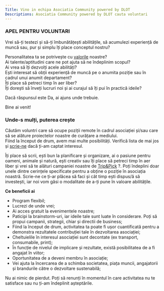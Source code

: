 ```yaml
---
Title: Vino in echipa Asociatia Community powered by DLOT
Descriptions: Asociatia Community powered by DLOT cauta voluntari
---
```


### APEL PENTRU VOLUNTARI

Vrei să-ți testezi și să-ți îmbunătățești abilitățile, să acumulezi experiență de muncă sau, pur și simplu îți place conceptul nostru? 

Personalitatea ta se potrivește cu [valorile](https://asociatiacommunity.ro/) noastre?   
Ai talente/aptitudini care ne pot ajuta să ne îndeplinim scopul?   
Ai vrea să îți dezvolți acele abilități?  
Ești interesat să obții experiență de muncă pe o anumita poziție sau în cadrul unui anumit departament?  
Îți place să petreci timp în aer liber?  
Îți dorești să înveți lucruri noi și ai curajul să îți pui în practică ideile? 

Dacă răspunsul este Da, ai ajuns unde trebuie.

Bine ai venit!

### Unde-s mulți, puterea crește

Căutăm voluntri care să ocupe poziții remote în cadrul asociației și/sau care să se alăture proiectelor noastre de curățare a mediului.  
Fiind la început de drum, avem mai multe posibilități. Verifică lista de mai jos și [scrie-ne](mailto:team@asociatiacommunity.ro) dacă ți-am captat interesul. 

Îți place să scrii, ești bun la planificare și organizare, ai o pasiune pentru oameni, animale și natură, ești creativ sau îți place să petreci timp în aer liber și vrei să te alături campaniei noastre de [Trip&Pick](https://asociatiacommunity.ro/projects) ?. Poți îndeplini doar unele dintre cerințele specificate pentru a obține o poziție în asociația noastră. Scrie-ne ce ți-ar plăcea să faci și cât timp ești dispus/ă să investești, iar noi vom găsi o modalitate de a-ți pune în valoare abilitățile.  

**Ce beneficii ai**

* Program flexibil;  
* Lucrezi de unde vrei;
* Ai acces gratuit la evenimentele noastre;
* Paticipi la brainstorm-uri, iar ideile tale sunt luate în considerare. Poți să propui campanii, strategii, chiar și directii de business;
* Fiind la început de drum, activitatea ta poate fi ușor cuantificată pentru a demonstra rezultatele contribuției tale în dezvoltarea asociației;
* Cheltuielile în interesul asociației sunt decontate (ex transport, consumabile, print);
* În funcție de nivelul de implicare și rezultate, există posibilitatea de a fi angajat în viitor;
* Oportunitatea de a deveni membru în asociație;
* Vei ajuta la încercarea de a schimba societatea, piața muncii, angajatorii și brandurile către o dezvoltare sustenabilă;


Nu ai nimic de pierdut. Poți să renunți în momentul în care activitatea nu te satisface sau nu ți-am îndeplinit așteptările.  
